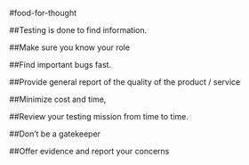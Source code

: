 #food-for-thought

##Testing is done to find information.

##Make sure you know your role

##Find important bugs fast.

##Provide general report of the quality of the product / service

##Minimize cost and time,

##Review your testing mission from time to time.

##Don’t be a gatekeeper

##Offer evidence and report your concerns
